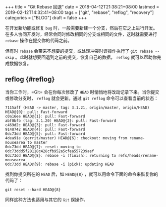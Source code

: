 +++
title = "Git Rebase 回退"
date = 2018-04-12T21:38:21+08:00
lastmod = 2019-02-12T14:32:41+08:00
tags = ["git", "rebase", "reflog", "recovery"]
categories = ["BLOG"]
draft = false
+++

在开发新功能或修复 `bug` 时，一般需要新建一个分支，然后在它之上进行开发。在多人协同开发时，经常会同时修改相同的分支或相同的文件，这时就需要进行 `rebase` 操作在提交你的代码之前。

但有时 `rebase` 会带来不想要的提交，或处理冲突时误操作执行了 `git rebase --skip` 。此时就想要回退到之前的提交，恢复自己的数据， `reflog` 就可以帮助你完成数据恢复。


## reflog {#reflog}

当你工作时，=Git= 会在你每次修改了 `HEAD` 时悄悄地将改动记录下来。当你提交或修改分支时， `reflog` 就会更新。通过 `git reflog` 命令可以查看当前的状态：

<!--more-->

```shell
7115aff (HEAD -> master, tag: 3.1.21, origin/master, origin/HEAD) HEAD@{0}: pull: Fast-forward
c0a16ee HEAD@{1}: pull: Fast-forward
abf0bfb (tag: 3.1.20) HEAD@{2}: pull: Fast-forward
c469d2c HEAD@{3}: pull: Fast-forward
9148742 HEAD@{4}: pull: Fast-forward
0dc73dd HEAD@{5}: pull: Fast-forward
4dea91e (gerrit/master) HEAD@{6}: checkout: moving from rename-mousearea to master
0dc73dd HEAD@{7}: reset: moving to 0dc73ddd5f28118c428cfb952a5cfea557239aef
0dc73dd HEAD@{8}: rebase -i (finish): returning to refs/heads/rename-mousearea
0dc73dd HEAD@{9}: rebase -i (pick): updating HEAD
```

找到你提交所在的 `HEAD` 后，如 `HEAD@{8}` ，就可以用命令下面的命令来恢复你的代码了：

`git reset --hard HEAD@{8}`

同样这种方法也适用与其它的 `Git` 误操作。

